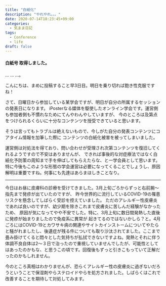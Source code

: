 ```yaml
---
title: "白紙化"
description: "やれやれ。。。"
date: 2020-07-14T18:23:45+09:00
categories:
  - 気まま日記
tags:
  - Conference
  - life
draft: false
---
```


#### 白紙号 取得しました。






... ... ...。



こんにちは、まめに投稿すること早3日目。明日を乗り切れば飽き性克服ですね！

<!--more-->

さて、日曜日から参加している某学会ですが、明日が自分の所属するセッションの発表日になります。
iPosterなる媒体を駆使したオンライン学会です。運営側も参加者側も不慣れなためにてんやわんやしていますが、
今のところは及第点をつけられるくらいに十分なコンテンツを授受できていると思います。

そうは言ってもトラブルは絶えないもので、今しがた自分の発表コンテンツにコアタイム情報を加筆した際に
コンテンツの白紙化被害を被ってしまいました。

運営側は対処法を得ており、問い合わせが受理され次第コンテンツを復旧してくれるようですので不安はありませんが、
できれば事後的な対症療法ではなく白紙化予防策の周知まで手を伸ばしてもらえたらな、と一学会員として思います。
特に今後もこのような形態の学会運営は必要になってくることでしょうし、原因解明は重要ですね。何事にも先達はあらまほしきことなり。


___

今日はお昼に皮膚科の診療を受けてきました。3月上旬ごろからずっと右前腕〜指先まで発疹が出ていたのですが、
昨今世界的に流行しているCOVID-19の罹患リスクを懸念してしばらく受診を控えていました。
ただのアレルギー性皮膚炎であれば良いのですが、幼少期を除きこれまで皮膚炎に苦しんだ経験がなかったため、
原因が気になってやや不安でした。特に、3月上旬に数日間発熱した直後に発疹が始まりましたので免疫系に異常が
起きてるのではないかしら？と。4月ごろにはCOVID-19とカワサキ病の関連やサイトカインストームについてやたらと騒がれましたし、後遺症が残る件についても取り沙汰されてました。ここまで畳み掛けてくると悶々とした気持ちが払拭できないですよね。発熱とそれに伴う体調不良自体は2〜３日で治ったので重視していませんでしたが、可能性としてはあったのかもな、と思うこの頃です。回復後もずっと引きこもっていて正解だったのかもしれません。

今のところ真相はわかりませんが、恐らくアレルギー性の皮膚炎に過ぎないだろうということで保湿剤やらステロイドやらを処方されました。しばらくはこれで改善することを期待して対処してみます。
